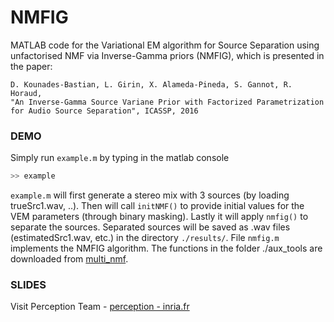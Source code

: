 # NMFIG

MATLAB code for the Variational EM algorithm for Source Separation using unfactorised NMF via Inverse-Gamma priors (NMFIG), which is presented in the paper:

```
D. Kounades-Bastian, L. Girin, X. Alameda-Pineda, S. Gannot, R. Horaud, 
"An Inverse-Gamma Source Variane Prior with Factorized Parametrization for Audio Source Separation", ICASSP, 2016
```

### DEMO


Simply run `example.m` by typing in the matlab console

```python
>> example
```

`example.m` will first generate a stereo mix with 3 sources (by loading trueSrc1.wav, ..).
Then will call `initNMF()` to provide initial values for the VEM parameters (through binary masking).
Lastly it will apply `nmfig()` to separate the sources. Separated sources will be saved as .wav files (estimatedSrc1.wav, etc.) in the directory `./results/`. File `nmfig.m` implements the NMFIG algorithm.
The functions in the folder ./aux_tools are downloaded from [multi_nmf](http://www.irisa.fr/metiss/ozerov/Software/multi_nmf_toolbox.zip). 

### SLIDES

Visit Perception Team - [perception - inria.fr](https://team.inria.fr/perception/research/nmfig/)








